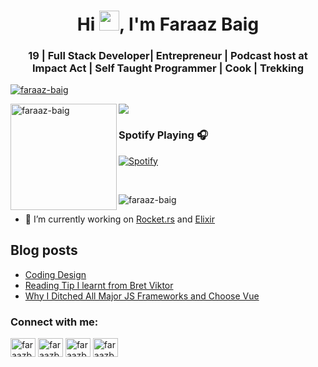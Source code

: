 <h1 align="center">Hi <a href="https://www.faraazbaig.com/"><img src="https://media.giphy.com/media/hvRJCLFzcasrR4ia7z/giphy.gif" width="32px"></a>, I'm Faraaz Baig</h1>
<h3 align="center">19 | Full Stack Developer| Entrepreneur | Podcast host at Impact Act | Self Taught Programmer | Cook | Trekking</h3>

<p align="left"> <a href="https://github.com/ryo-ma/github-profile-trophy"><img src="https://github-profile-trophy.vercel.app/?username=faraaz-baig&theme=onedark&margin-w=15&margin-h=15&column=7" alt="faraaz-baig" /></a> </p>

<div>
<img height="170" align="left" src="https://github-readme-stats.vercel.app/api?username=faraaz-baig&count_private=true&include_all_commits=true&theme=onedark" alt="faraaz-baig" />
<img src="https://github-readme-stats.vercel.app/api/top-langs/?username=faraaz-baig&layout=compact&theme=onedark&langs_count=15" />
</div>

### Spotify Playing 🎧
[![Spotify](https://spotify-faraaz-baig.vercel.app/api/spotify)](https://open.spotify.com/user/o8hr9f6lbbjrpm6xp0tclspv0)

<br/>

<p align="left"> <img src="https://komarev.com/ghpvc/?username=faraaz-baig&label=Profile%20views&color=0e75b6&style=flat" alt="faraaz-baig" /> </p>

- 🔭 I’m currently working on [Rocket.rs](https://www.rust-lang.org) and [Elixir](https://elixir-lang.org/)

## Blog posts
<!-- BLOG-POST-LIST:START -->
- [Coding Design](https://faraazbaig.com/coding-design)
- [Reading Tip I learnt from Bret Viktor](https://faraazbaig.com/reading-tip)
- [Why I Ditched All Major JS Frameworks and Choose Vue](https://faraazbaig.com/why-i-choose-to-marry-vue)
<!-- BLOG-POST-LIST:END -->

<h3 align="left">Connect with me:</h3>
<p align="left">
<a href="https://www.linkedin.com/in/faraazbaig" target="blank"><img align="center" src="https://cdn.jsdelivr.net/npm/simple-icons@3.0.1/icons/linkedin.svg" alt="faraazbaig" height="30" width="40" /></a>
<a href="https://www.instagram.com/faraazofficial" target="blank"><img align="center" src="https://cdn.jsdelivr.net/npm/simple-icons@3.0.1/icons/instagram.svg" alt="faraazbaig" height="30" width="40" /></a>
  <a href="https://www.twitter.com/faraazofficial" target="blank"><img align="center" src="https://cdn.jsdelivr.net/npm/simple-icons@3.0.1/icons/twitter.svg" alt="faraazbaig" height="30" width="40" /></a>
  <a href="https://anchor.fm/impactact" target="blank"><img align="center" src="https://cdn.jsdelivr.net/npm/simple-icons@3.0.1/icons/anchor.svg" alt="faraazbaig" height="30" width="40" /></a>
  
</p>
